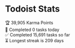
# Todoist Stats

<!-- TODO-IST:START -->
🏆  39,905 Karma Points           
🌸  Completed 0 tasks today           
✅  Completed 15,691 tasks so far           
⏳  Longest streak is 209 days
<!-- TODO-IST:END -->

